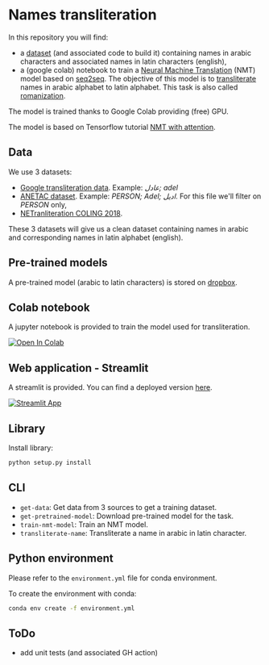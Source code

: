 # Names transliteration

In this repository you will find:
- a [dataset](https://raw.githubusercontent.com/thomas-chauvet/names_transliteration/master/data/clean/arabic_english.csv) 
(and associated code to build it) containing 
names in arabic characters and associated names in latin 
characters (english),
- a (google colab) notebook to train a 
[Neural Machine Translation](https://en.wikipedia.org/wiki/Neural_machine_translation) (NMT) model
based on [seq2seq](https://en.wikipedia.org/wiki/Seq2seq). The objective
of this model is to [transliterate](https://en.wikipedia.org/wiki/Transliteration) names
in arabic alphabet to latin alphabet. This task is also called 
[romanization](https://en.wikipedia.org/wiki/Romanization).

The model is trained thanks to Google Colab providing (free) GPU.

The model is based on Tensorflow tutorial 
[NMT with attention](https://www.tensorflow.org/tutorials/text/nmt_with_attention).

## Data

We use 3 datasets:
*   [Google transliteration data](https://github.com/google/transliteration/blob/master/ar2en.txt).
Example: *عادل; adel*
*   [ANETAC dataset](https://github.com/MohamedHadjAmeur/ANETAC/blob/master/EN-AR%20NE/EN-AR%20Named-entities.txt). 
Example: *PERSON; Adel; اديل*. For this file we'll filter on *PERSON* only,
*   [NETranliteration COLING 2018](https://github.com/steveash/NETransliteration-COLING2018/blob/master/data/wd_arabic.normalized.aligned.tokens).

These 3 datasets will give us a clean dataset containing names in arabic and 
corresponding names in latin alphabet (english).

## Pre-trained models

A pre-trained model (arabic to latin characters) is stored on 
[dropbox](https://www.dropbox.com/s/leqc4k9c4hzfvi3/names-translation-model-2020-10-02.zip?dl=1).

## Colab notebook

A jupyter notebook is provided to train the model used for transliteration.

[![Open In Colab](https://colab.research.google.com/assets/colab-badge.svg)](https://colab.research.google.com/github/thomas-chauvet/names_transliteration/blob/master/arabic_to_english_names_transliteration_with_nmt_and_attention.ipynb)

## Web application - Streamlit

A streamlit is provided. You can find a deployed version [here](https://share.streamlit.io/thomas-chauvet/names_transliteration/app.py).

[![Streamlit App](https://static.streamlit.io/badges/streamlit_badge_black_white.svg)](https://share.streamlit.io/thomas-chauvet/names_transliteration/app.py)

## Library

Install library:
```bash
python setup.py install
```

## CLI

- `get-data`: Get data from 3 sources to get a training dataset.
- `get-pretrained-model`: Download pre-trained model for the task.
- `train-nmt-model`: Train an NMT model.
- `transliterate-name`: Transliterate a name in arabic in latin character.

## Python environment

Please refer to the `environment.yml` file for conda environment.

To create the environment with conda:
```bash
conda env create -f environment.yml
```

## ToDo

- add unit tests (and associated GH action)